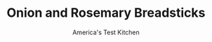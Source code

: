 ---
layout: ../../layouts/MarkdownPostLayout.astro
title: Onion and Rosemary Breadsticks
author: America's Test Kitchen
pubDate: 2023-03-15
description: "With our simple method, its easy to make these restaurant favorites at home."
image_url: https://res.cloudinary.com/hksqkdlah/image/upload/ar_1:1,c_fill,dpr_2.0,f_auto,fl_lossy.progressive.strip_profile,g_faces:auto,q_auto:low,w_344/40271_sfs-5-easy-breadsticks-onion-and-rosemary-4
tags: ["Desserts or Baked Goods","Breads"]
calories: 1552
protein: 6
carbohydrates: 38
fats: 
fiber: 2
ingredients: ["1 pound store-bought, pizza dough, room temperature","1 tablespoon, minced fresh rosemary","1 tablespoon dried, minced onion","1 teaspoon, granulated garlic","1/2 teaspoon, kosher salt","1/4 teaspoon, pepper","3 tablespoons, unsalted butter, melted"]
serves: 6
time: "50 minutes"
instructions: ["Adjust oven rack to middle position and heat oven to 450 degrees. Line rimmed baking sheet with parchment paper.","Divide dough into 2 equal pieces. Roll and stretch 1 piece of dough into 9 by 5-inch rectangle on lightly floured counter. Transfer dough to half of prepared sheet, with short ends parallel to long sides of sheet. Repeat with remaining dough piece and place on other half of sheet.","Combine rosemary, onion, granulated garlic, salt, and pepper in bowl. Using pastry brush, brush doughs with half of melted butter. Sprinkle doughs with half of rosemary mixture. Flip doughs, brush with remaining melted butter, and sprinkle with remaining rosemary mixture.","Using bench scraper or chef's knife, cut through doughs crosswise at 1-inch intervals to create nine 5-inch breadsticks on each piece of dough, but do not separate breadsticks. Bake until golden brown, 9 to 12 minutes. Let cool for 5 minutes. Pull breadsticks apart at seams. Serve."]
nutrition: ["96 mg Potassium","82 mg Phosphorus","62 mg Calcium","2 mg Iron","21 mg Magnesium","464 mg Sodium","8 g Fat","3 mg Niacin (B3)","2 g Monounsaturated","1 g Polyunsaturated","15 mg Cholesterol","4 g Saturated","2 g Fiber","121 µg Folic acid","23 µg Folate (food)","1 µg Vitamin K","29 g Water","38 g Carbs","230 µg Folate equivalent (total)","6 g Protein","49 µg Vitamin A","258 kcal Energy","1552 calories"]
notes: "If possible, buy bagged pizza dough that is still partially frozen; the yeast is more likely to be active, which will give the breadsticks a better rise during baking. Its important to let the dough come to room temperature before beginning the recipe. Do not use Pillsbury Pizza Crust here. Wait to make the rosemary mixture until just before youre ready to sprinkle it; otherwise, the moisture from the fresh rosemary can cause it to clump."
---